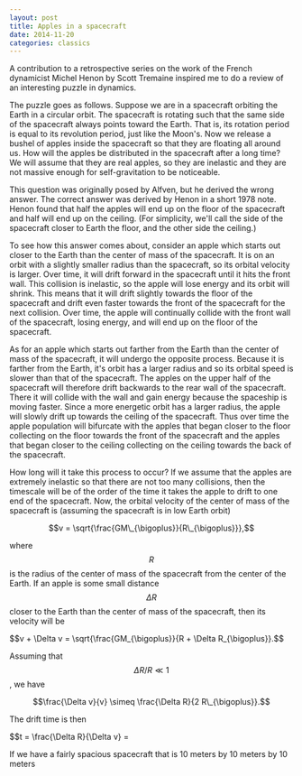 ```yaml
---
layout: post
title: Apples in a spacecraft
date: 2014-11-20
categories: classics
---
```


A contribution to a retrospective series on the work of the French
dynamicist Michel Henon by Scott Tremaine inspired me to do a review of an
interesting puzzle in dynamics.

The puzzle goes as follows.  Suppose we are in a spacecraft orbiting the
Earth in a circular orbit.  The spacecraft is rotating such that the same
side of the spacecraft always points toward the Earth.  That is, its
rotation period is equal to its revolution period, just like the Moon's.
Now we release a bushel of apples inside the spacecraft so that they are
floating all around us.  How will the apples be distributed in the
spacecraft after a long time?  We will assume that they are real apples, so
they are inelastic and they are not massive enough for self-gravitation to
be noticeable.  

This question was originally posed by Alfven, but he derived the wrong
answer.  The correct answer was derived by Henon in a short 1978 note.
Henon found that half the apples will end up on the floor of the spacecraft
and half will end up on the ceiling.  (For simplicity, we'll call the side
of the spacecraft closer to Earth the floor, and the other side the
ceiling.)

To see how this answer comes about, consider an apple which starts out
closer to the Earth than the center of mass of the spacecraft.  It is on an
orbit with a slightly smaller radius than the spacecraft, so its orbital
velocity is larger.  Over time, it will drift forward in the spacecraft
until it hits the front wall.  This collision is inelastic, so the apple
will lose energy and its orbit will shrink.  This means that it will drift
slightly towards the floor of the spacecraft and drift even faster towards
the front of the spacecraft for the next collision.  Over time, the apple
will continually collide with the front wall of the spacecraft, losing
energy, and will end up on the floor of the spacecraft.

As for an apple which starts out farther from the Earth than the center of
mass of the spacecraft, it will undergo the opposite process.  Because it is
farther from the Earth, it's orbit has a larger radius and so its orbital
speed is slower than that of the spacecraft.  The apples on the upper half
of the spacecraft will therefore drift backwards to the rear wall of the
spacecraft.  There it will collide with the wall and gain energy because the
spaceship is moving faster.  Since a more energetic orbit has a larger
radius, the apple will slowly drift up towards the ceiling of the
spacecraft.  Thus over time the apple population will bifurcate with the
apples that began closer to the floor collecting on the floor towards the
front of the spacecraft and the apples that began closer to the ceiling
collecting on the ceiling towards the back of the spacecraft. 

How long will it take this process to occur?  If we assume that the apples
are extremely inelastic so that there are not too many collisions, then the
timescale will be of the order of the time it takes the apple to drift to
one end of the spacecraft.  Now, the orbital velocity of the center of
mass of the spacecraft is (assuming the spacecraft is in low Earth orbit)

$$v = \sqrt{\frac{GM\_{\bigoplus}}{R\_{\bigoplus}}},$$

where $$R$$ is the radius of the center of mass of the spacecraft from the
center of the Earth.  If an apple is some small distance $$\Delta R$$ closer
to the Earth than the center of mass of the spacecraft, then its velocity
will be

$$v + \Delta v = \sqrt{\frac{GM\_{\bigoplus}}{R + \Delta R\_{\bigoplus}}.$$

Assuming that $$\Delta R / R \ll 1$$, we have

$$\frac{\Delta v}{v} \simeq \frac{\Delta R}{2 R\_{\bigoplus}}.$$

The drift time is then

$$t = \frac{\Delta R}{\Delta v} = 

If we have a fairly spacious spacecraft that is 10 meters by 10 meters by 10
meters
